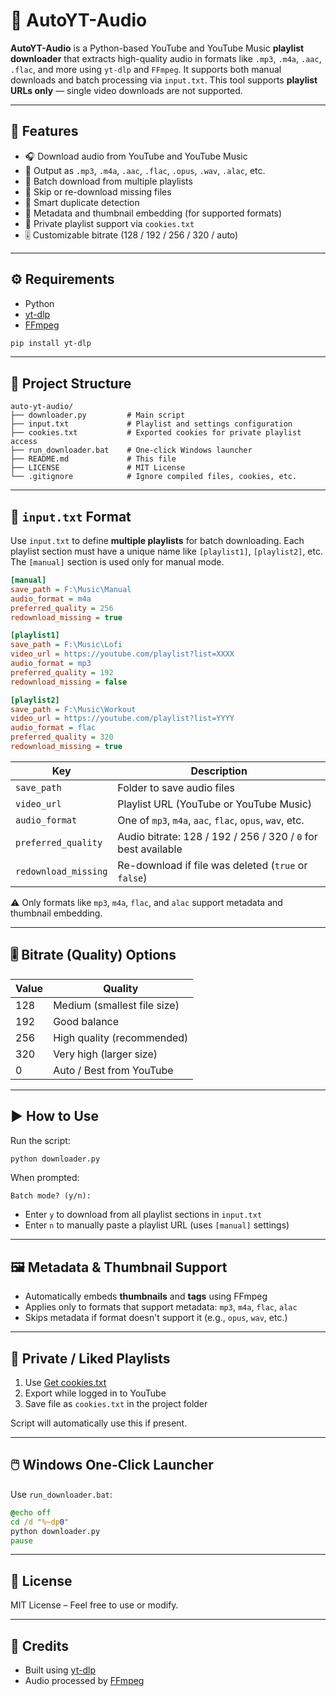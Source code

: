 # 🎵 AutoYT-Audio

**AutoYT-Audio** is a Python-based YouTube and YouTube Music **playlist downloader** that extracts high-quality audio in formats like `.mp3`, `.m4a`, `.aac`, `.flac`, and more using `yt-dlp` and `FFmpeg`. It supports both manual downloads and batch processing via `input.txt`. This tool supports **playlist URLs only** — single video downloads are not supported.

---

## 🚀 Features

- 🎧 Download audio from YouTube and YouTube Music
- 📁 Output as `.mp3`, `.m4a`, `.aac`, `.flac`, `.opus`, `.wav`, `.alac`, etc.
- 📂 Batch download from multiple playlists
- 🔁 Skip or re-download missing files
- 🧠 Smart duplicate detection
- 🎨 Metadata and thumbnail embedding (for supported formats)
- 🔐 Private playlist support via `cookies.txt`
- 🎚️ Customizable bitrate (128 / 192 / 256 / 320 / auto)

---

## ⚙️ Requirements

- Python
- [yt-dlp](https://github.com/yt-dlp/yt-dlp)
- [FFmpeg](https://ffmpeg.org/download.html)

```bash
pip install yt-dlp
```

---

## 📁 Project Structure

```
auto-yt-audio/
├── downloader.py         # Main script
├── input.txt             # Playlist and settings configuration
├── cookies.txt           # Exported cookies for private playlist access
├── run_downloader.bat    # One-click Windows launcher
├── README.md             # This file
├── LICENSE               # MIT License
└── .gitignore            # Ignore compiled files, cookies, etc.
```

---

## 📄 `input.txt` Format

Use `input.txt` to define **multiple playlists** for batch downloading. Each playlist section must have a unique name like `[playlist1]`, `[playlist2]`, etc. The `[manual]` section is used only for manual mode.

```ini
[manual]
save_path = F:\Music\Manual
audio_format = m4a
preferred_quality = 256
redownload_missing = true

[playlist1]
save_path = F:\Music\Lofi
video_url = https://youtube.com/playlist?list=XXXX
audio_format = mp3
preferred_quality = 192
redownload_missing = false

[playlist2]
save_path = F:\Music\Workout
video_url = https://youtube.com/playlist?list=YYYY
audio_format = flac
preferred_quality = 320
redownload_missing = true
```

| Key                  | Description                                                  |
| --------------------|--------------------------------------------------------------|
| `save_path`         | Folder to save audio files                                   |
| `video_url`         | Playlist URL (YouTube or YouTube Music)                      |
| `audio_format`      | One of `mp3`, `m4a`, `aac`, `flac`, `opus`, `wav`, etc.       |
| `preferred_quality` | Audio bitrate: 128 / 192 / 256 / 320 / `0` for best available |
| `redownload_missing`| Re-download if file was deleted (`true` or `false`)          |

⚠️ Only formats like `mp3`, `m4a`, `flac`, and `alac` support metadata and thumbnail embedding.

---

## 🎚️ Bitrate (Quality) Options

| Value | Quality                            |
|-------|------------------------------------|
| 128   | Medium (smallest file size)        |
| 192   | Good balance                       |
| 256   | High quality (recommended)         |
| 320   | Very high (larger size)            |
| 0     | Auto / Best from YouTube           |

---

## ▶️ How to Use

Run the script:

```bash
python downloader.py
```

When prompted:

```text
Batch mode? (y/n):
```

- Enter `y` to download from all playlist sections in `input.txt`
- Enter `n` to manually paste a playlist URL (uses `[manual]` settings)

---

## 🖼 Metadata & Thumbnail Support

- Automatically embeds **thumbnails** and **tags** using FFmpeg
- Applies only to formats that support metadata: `mp3`, `m4a`, `flac`, `alac`
- Skips metadata if format doesn't support it (e.g., `opus`, `wav`, etc.)

---

## 🔐 Private / Liked Playlists

1. Use [Get cookies.txt](https://chromewebstore.google.com/detail/get-cookiestxt-locally/cclelndahbckbenkjhflpdbgdldlbecc)
2. Export while logged in to YouTube
3. Save file as `cookies.txt` in the project folder

Script will automatically use this if present.

---

## 🖱️ Windows One-Click Launcher

Use `run_downloader.bat`:

```bat
@echo off
cd /d "%~dp0"
python downloader.py
pause
```

---


## 📃 License

MIT License – Feel free to use or modify.

---

## 🙏 Credits

- Built using [yt-dlp](https://github.com/yt-dlp/yt-dlp)
- Audio processed by [FFmpeg](https://ffmpeg.org/)
